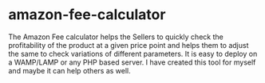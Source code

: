 # amazon-fee-calculator
The Amazon Fee calculator helps the Sellers to quickly check the profitability of the product at a given price point and helps them to adjust the same to check variations of different parameters.
It is easy to deploy on a WAMP/LAMP or any PHP based server. 
I have created this tool for myself and maybe it can help others as well.
